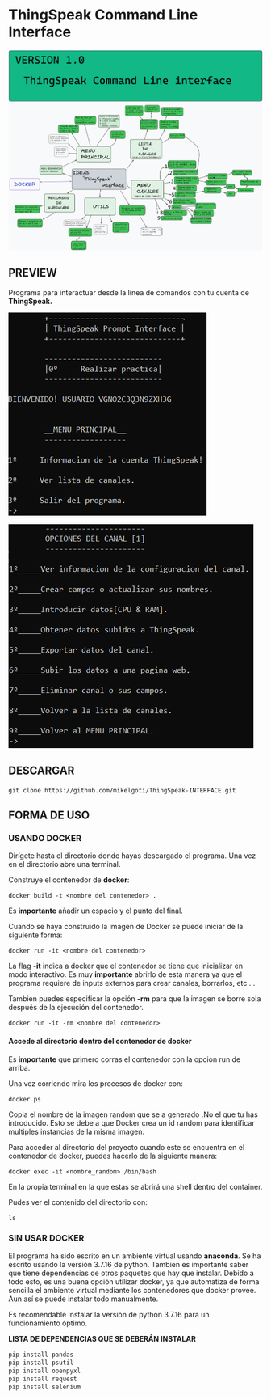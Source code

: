 # ThingSpeak Command Line Interface
![Esquema](project/resources/imgs/esquema_final.png)

## PREVIEW
Programa para interactuar desde la linea de comandos con tu cuenta de **ThingSpeak.** 

![preview1](project/resources/imgs/preview1.png)

![preview1](project/resources/imgs/preview2.png)


## **DESCARGAR**

    git clone https://github.com/mikelgoti/ThingSpeak-INTERFACE.git

## **FORMA DE USO** 

### **USANDO DOCKER**

Dirígete hasta el directorio donde hayas descargado el programa. Una vez en el directorio abre una terminal.

Construye el contenedor de **docker**:

    docker build -t <nombre del contenedor> .
Es **importante** añadir un espacio y el punto del final.

Cuando se haya construido la imagen de Docker se puede iniciar de la siguiente forma:

    docker run -it <nombre del contenedor>
   
  La flag **-it** indica a docker que el contenedor se tiene que inicializar en modo interactivo. Es muy **importante** abrirlo de esta manera ya que el programa requiere de inputs externos para crear canales, borrarlos, etc ...

Tambien puedes especificar la opción **-rm** para que la imagen se borre sola después de la ejecución del contenedor.

    docker run -it -rm <nombre del contenedor>
   

#### Accede al directorio dentro del contenedor de docker
Es **importante** que primero corras el contenedor con la opcion run de arriba. 

Una vez corriendo mira los procesos de docker con:

    docker ps

Copia el nombre de la imagen random que se a generado .No el que tu has introducido. Esto se debe a que Docker crea un id random para identificar multiples instancias de la misma imagen.

Para acceder al directorio del proyecto cuando este se encuentra en el contenedor de docker, puedes hacerlo de la siguiente manera:

    docker exec -it <nombre_random> /bin/bash
En la propia terminal en la que estas se abrirá una shell dentro del container. 

Pudes ver el contenido del directorio con:

    ls 

### **SIN USAR DOCKER**

El programa ha sido escrito en un ambiente virtual usando **anaconda**. Se ha escrito usando la versión 3.7.16 de python. Tambien es importante saber que tiene dependencias de otros paquetes que hay que instalar.  Debido a todo esto, es una buena opción utilizar docker, ya que automatiza de forma sencilla el ambiente virtual mediante los contenedores que docker provee. Aun así se puede instalar todo manualmente.

Es recomendable instalar la versión de python 3.7.16 para un funcionamiento óptimo.

**LISTA DE DEPENDENCIAS QUE SE DEBERÁN INSTALAR**

    pip install pandas
    pip install psutil
    pip install openpyxl
    pip install request
    pip install selenium

